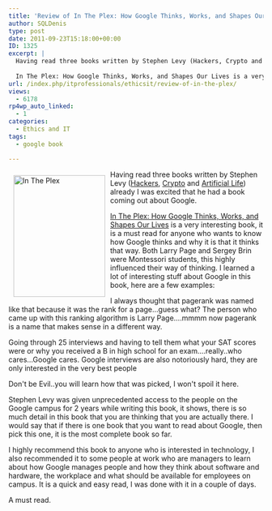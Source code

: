 ```yaml
---
title: 'Review of In The Plex: How Google Thinks, Works, and Shapes Our Lives by Stephen Levy'
author: SQLDenis
type: post
date: 2011-09-23T15:18:00+00:00
ID: 1325
excerpt: |
  Having read three books written by Stephen Levy (Hackers, Crypto and Artificial Life) already I was excited that he had a book coming out about Google.
  
  In The Plex: How Google Thinks, Works, and Shapes Our Lives is a very interesting book, it is a must read for anyone who wants to know how Google thinks and why it is that it thinks that way
url: /index.php/itprofessionals/ethicsit/review-of-in-the-plex/
views:
  - 6178
rp4wp_auto_linked:
  - 1
categories:
  - Ethics and IT
tags:
  - google book

---
```

[<img src="http://farm7.static.flickr.com/6179/6175179501_fd0ecc0603_m.jpg" width="181" height="240" alt="In The Plex" style="float: left; margin: 10px 10px 10px 10px" />][1]
  
Having read three books written by Stephen Levy ([Hackers][2], [Crypto][3] and [Artificial Life][4]) already I was excited that he had a book coming out about Google. 

[In The Plex: How Google Thinks, Works, and Shapes Our Lives][5] is a very interesting book, it is a must read for anyone who wants to know how Google thinks and why it is that it thinks that way. Both Larry Page and Sergey Brin were Montessori students, this highly influenced their way of thinking. I learned a lot of interesting stuff about Google in this book, here are a few examples:
  
I always thought that pagerank was named like that because it was the rank for a page…guess what? The person who came up with this ranking algorithm is Larry Page….mmmm now pagerank is a name that makes sense in a different way.

Going through 25 interviews and having to tell them what your SAT scores were or why you received a B in high school for an exam….really..who cares…Google cares. Google interviews are also notoriously hard, they are only interested in the very best people

Don't be Evil..you will learn how that was picked, I won't spoil it here.

Stephen Levy was given unprecedented access to the people on the Google campus for 2 years while writing this book, it shows, there is so much detail in this book that you are thinking that you are actually there. I would say that if there is one book that you want to read about Google, then pick this one, it is the most complete book so far.

I highly recommend this book to anyone who is interested in technology, I also recommended it to some people at work who are managers to learn about how Google manages people and how they think about software and hardware, the workplace and what should be available for employees on campus. It is a quick and easy read, I was done with it in a couple of days.

A must read.

 [1]: http://www.flickr.com/photos/denisgobo/6175179501/ "In The Plex by Denis Gobo, on Flickr"
 [2]: http://www.amazon.com/gp/product/1449388396/ref=as_li_ss_tl?ie=UTF8&tag=sql08-20&linkCode=as2&camp=217145&creative=399369&creativeASIN=1449388396
 [3]: http://www.amazon.com/gp/product/0140244328/ref=as_li_ss_tl?ie=UTF8&tag=sql08-20&linkCode=as2&camp=217145&creative=399369&creativeASIN=0140244328
 [4]: http://www.amazon.com/gp/product/0679743898/ref=as_li_ss_tl?ie=UTF8&tag=sql08-20&linkCode=as2&camp=217145&creative=399369&creativeASIN=0679743898
 [5]: http://www.amazon.com/gp/product/1416596585/ref=as_li_ss_tl?ie=UTF8&tag=sql08-20&linkCode=as2&camp=217145&creative=399369&creativeASIN=1416596585